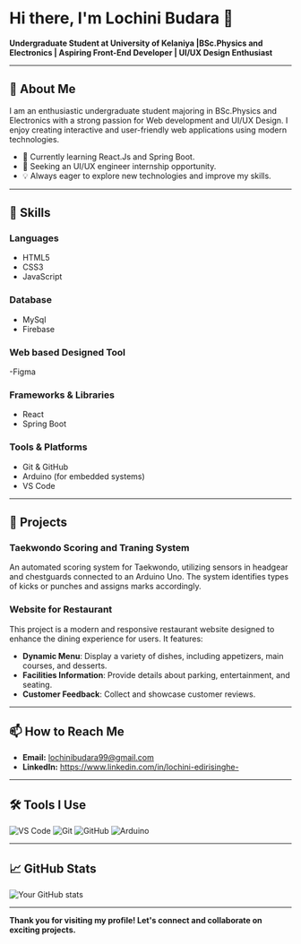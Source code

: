 # Hi there, I'm Lochini Budara 👋

**Undergraduate Student at University of Kelaniya |BSc.Physics and Electronics | Aspiring Front-End Developer | UI/UX Design Enthusiast**

---

## 🌟 About Me

I am an enthusiastic undergraduate student majoring in BSc.Physics and Electronics with a strong passion for Web development and UI/UX Design. I enjoy creating interactive and user-friendly web applications using modern technologies.

- 🌱 Currently learning React.Js and Spring Boot.
- 💼 Seeking an UI/UX engineer internship opportunity.
- 💡 Always eager to explore new technologies and improve my skills.

---

## 🚀 Skills

### Languages
- HTML5
- CSS3
- JavaScript
  
### Database
- MySql
- Firebase

### Web based Designed Tool
-Figma

### Frameworks & Libraries
- React
- Spring Boot

### Tools & Platforms
- Git & GitHub
- Arduino (for embedded systems)
- VS Code

---

## 🔧 Projects

### Taekwondo Scoring and Traning System
An automated scoring system for Taekwondo, utilizing sensors in headgear and chestguards connected to an Arduino Uno. The system identifies types of kicks or punches and assigns marks accordingly.

### Website for Restaurant
This project is a modern and responsive restaurant website designed to enhance the dining experience for users. It features:

- **Dynamic Menu**: Display a variety of dishes, including appetizers, main courses, and desserts.
- **Facilities Information**: Provide details about parking, entertainment, and seating.
- **Customer Feedback**: Collect and showcase customer reviews.

---

## 📫 How to Reach Me
- **Email:** lochinibudara99@gmail.com
- **LinkedIn:** https://www.linkedin.com/in/lochini-edirisinghe- 

---

## 🛠️ Tools I Use

<p align="left">
  <img src="https://img.shields.io/badge/Editor-VSCode-blue?style=flat&logo=visual-studio-code" alt="VS Code" />
  <img src="https://img.shields.io/badge/Version%20Control-Git-blue?style=flat&logo=git" alt="Git" />
  <img src="https://img.shields.io/badge/Platform-GitHub-blue?style=flat&logo=github" alt="GitHub" />
  <img src="https://img.shields.io/badge/Embedded%20Systems-Arduino-blue?style=flat&logo=arduino" alt="Arduino" />
</p>

---

## 📈 GitHub Stats

![Your GitHub stats](https://github-readme-stats.vercel.app/api?username=yourusername&show_icons=true&theme=radical)

---

**Thank you for visiting my profile! Let's connect and collaborate on exciting projects.**
